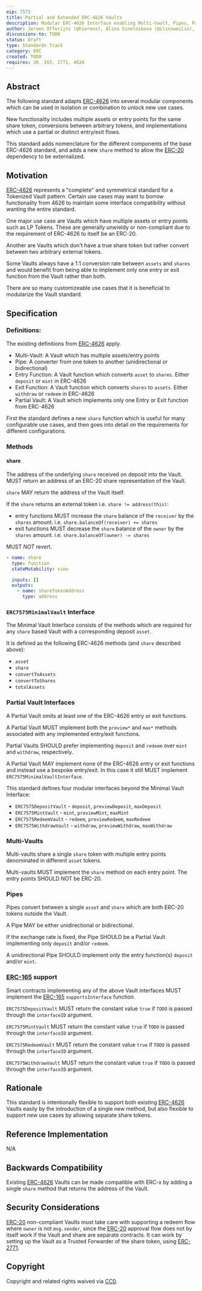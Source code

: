 ```yaml
---
eip: 7575
title: Partial and Extended ERC-4626 Vaults
description: Modular ERC-4626 Interface enabling Multi-Vault, Pipes, Partial and Alternative Vaults
author: Jeroen Offerijns (@hieronx), Alina Sinelnikova (@ilinzweilin), Vikram Arun (@vikramarun), Joey Santoro (@joeysantoro), Farhaan Ali (@0xfarhaan)
discussions-to: TODO
status: Draft
type: Standards Track
category: ERC
created: TODO
requires: 20, 165, 2771, 4626
---
```


## Abstract

The following standard adapts [ERC-4626](./eip-4626.md) into several modular components which can be used in isolation or combination to unlock new use cases. 

New functionality includes multiple assets or entry points for the same share token, conversions between arbitrary tokens, and implementations which use a partial or distinct entry/exit flows.

This standard adds nomenclature for the different components of the base ERC-4626 standard, and adds a new `share` method to allow the [ERC-20](./eip-20.md) dependency to be externalized.


## Motivation

[ERC-4626](./eip-4626.md) represents a "complete" and symmetrical standard for a Tokenized Vault pattern. Certain use cases may want to borrow functionality from 4626 to maintain some interface compatibility without wanting the entire standard. 

One major use case are Vaults which have multiple assets or entry points such as LP Tokens. These are generally unwieldy or non-compliant due to the requirement of ERC-4626 to itself be an ERC-20.

Another are Vaults which don't have a true share token but rather convert between two arbitrary external tokens.

Some Vaults always have a 1:1 conversion rate between `assets` and `shares` and would benefit from being able to implement only one entry or exit function from the Vault rather than both.

There are so many customizeable use cases that it is beneficial to modularize the Vault standard.

## Specification

### Definitions:

The existing definitions from [ERC-4626](./eip-4626.md) apply.

- Multi-Vault: A Vault which has multiple assets/entry points
- Pipe: A converter from one token to another (unidirectional or bidirectional)
- Entry Function: A Vault function which converts `asset` to `shares`. Either `deposit` or `mint` in ERC-4626
- Exit Function: A Vault function which converts `shares` to `assets`. Either `withdraw` or `redeem` in ERC-4626
- Partial Vault: A Vault which implements only one Entry or Exit function from ERC-4626

First the standard defines a new `share` function which is useful for many configurable use cases, and then goes into detail on the requirements for different configurations.

### Methods

#### share

The address of the underlying `share` received on deposit into the Vault. MUST return an address of an ERC-20 share representation of the Vault.

`share` MAY return the address of the Vault itself.

If the `share` returns an external token i.e. `share != address(this)`:
* entry functions MUST increase the `share` balance of the `receiver` by the `shares` amount. i.e. `share.balanceOf(receiver) += shares`
* exit functions MUST decrease the `share` balance of the `owner` by the `shares` amount. i.e. `share.balanceOf(owner) -= shares`

MUST _NOT_ revert.

```yaml
- name: share
  type: function
  stateMutability: view

  inputs: []
  outputs:
    - name: shareTokenAddress
      type: address
```

### `ERC7575MinimalVault` Interface
The Minimal Vault Interface consists of the methods which are required for any `share` based Vault with a corresponding deposit `asset`. 

It is defined as the following ERC-4626 methods (and `share` described above):
- `asset`
- `share`
- `convertToAssets`
- `convertToShares`
- `totalAssets`

### Partial Vault Interfaces
A Partial Vault omits at least one of the ERC-4626 entry or exit functions.

A Partial Vault MUST implement both the `preview*` and `max*` methods associated with any implemented entry/exit functions.

Partial Vaults SHOULD prefer implementing `deposit` and `redeem` over `mint` and `withdraw`, respectively.

A Partial Vault MAY implement none of the ERC-4626 entry or exit functions and instead use a bespoke entry/exit. In this case it still MUST implement `ERC7575MinimalVaultInterface`.

This standard defines four modular interfaces beyond the Minimal Vault Interface:
- `ERC7575DepositVault` - `deposit`, `previewDeposit`, `maxDeposit`
- `ERC7575MintVault` - `mint`, `previewMint`, `maxMint`
- `ERC7575RedeemVault` - `redeem`, `previewRedeem`, `maxRedeem`
- `ERC7575WithdrawVault` - `withdraw`, `previewWithdraw`, `maxWithdraw`

### Multi-Vaults
Multi-vaults share a single `share` token with multiple entry points denominated in different `asset` tokens.

Multi-vaults MUST implement the `share` method on each entry point. The entry points SHOULD NOT be ERC-20.

### Pipes
Pipes convert between a single `asset` and `share` which are both ERC-20 tokens outside the Vault.

A Pipe MAY be either unidirectional or bidirectional.

If the exchange rate is fixed, the Pipe SHOULD be a Partial Vault implementing only `deposit` and/or `redeem`.

A unidirectional Pipe SHOULD implement only the entry function(s) `deposit` and/or `mint`.

### [ERC-165](./eip-165.md) support

Smart contracts implementing any of the above Vault interfaces MUST implement the [ERC-165](./eip-165.md) `supportsInterface` function.

`ERC7575DepositVault` MUST return the constant value `true` if `TODO` is passed through the `interfaceID` argument.

`ERC7575MintVault` MUST return the constant value `true` if `TODO` is passed through the `interfaceID` argument.

`ERC7575RedeemVault` MUST return the constant value `true` if `TODO` is passed through the `interfaceID` argument.

`ERC7575WithdrawVault` MUST return the constant value `true` if `TODO` is passed through the `interfaceID` argument.

## Rationale

This standard is intentionally flexible to support both existing [ERC-4626](./eip-4626.md) Vaults easily by the introduction of a single new method, but also flexible to support new use cases by allowing separate share tokens.

## Reference Implementation

N/A

## Backwards Compatibility

Existing [ERC-4626](./eip-4626.md) Vaults can be made compatible with ERC-x by adding a single `share` method that returns the address of the Vault.

## Security Considerations

[ERC-20](./eip-20.md) non-compliant Vaults must take care with supporting a redeem flow where `owner` is not `msg.sender`, since the [ERC-20](./eip-20.md) approval flow does not by itself work if the Vault and share are separate contracts. It can work by setting up the Vault as a Trusted Forwarder of the share token, using [ERC-2771](./eip-2771.md).

## Copyright

Copyright and related rights waived via [CC0](../LICENSE.md).
